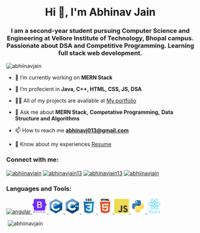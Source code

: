 <h1 align="center">Hi 👋, I'm Abhinav Jain</h1>
<h3 align="center">I am a second-year student pursuing Computer Science and Engineering at Vellore Institute of Technology, Bhopal campus.
Passionate about DSA and Competitive Programming. Learning full stack web development.</h3>

<p align="left"> <img src="https://komarev.com/ghpvc/?username=abhiinavjain&label=Profile%20views&color=0e75b6&style=flat" alt="abhiinavjain" /> </p>

- 🔭 I’m currently working on **MERN Stack**

- 🌱 I’m profecient in  **Java, C++, HTML, CSS, JS, DSA**

- 👨‍💻 All of my projects are available at [My portfolio](https://abhiinavjain-portfolio.vercel.app/)

- 💬 Ask me about **MERN Stack,** **Competative Programming,** **Data Structure and Algorithms**

- 📫 How to reach me **abhinavj013@gmail.com**

- 📄 Know about my experiences [Resume](https://drive.google.com/file/d/1zocgSerLKoBbo1TTxz6TekvntPi0tLty/view?usp=sharing)

<h3 align="left">Connect with me:</h3>
<p align="left">
<a href="https://twitter.com/abhiinavjain" target="blank"><img align="center" src="https://raw.githubusercontent.com/rahuldkjain/github-profile-readme-generator/master/src/images/icons/Social/twitter.svg" alt="abhiinavjain" height="30" width="40" /></a>
<a href="https://linkedin.com/in/abhinavjain13" target="blank"><img align="center" src="https://raw.githubusercontent.com/rahuldkjain/github-profile-readme-generator/master/src/images/icons/Social/linked-in-alt.svg" alt="abhinavjain13" height="30" width="40" /></a>
<a href="https://www.leetcode.com/abhinavjain13" target="blank"><img align="center" src="https://raw.githubusercontent.com/rahuldkjain/github-profile-readme-generator/master/src/images/icons/Social/leet-code.svg" alt="abhinavjain13" height="30" width="40" /></a>
<a href="https://auth.geeksforgeeks.org/user/abhiinavjain" target="blank"><img align="center" src="https://raw.githubusercontent.com/rahuldkjain/github-profile-readme-generator/master/src/images/icons/Social/geeks-for-geeks.svg" alt="abhiinavjain" height="30" width="40" /></a>
</p>

<h3 align="left">Languages and Tools:</h3>
<p align="left"> <a href="https://angular.io" target="_blank" rel="noreferrer"> <img src="https://angular.io/assets/images/logos/angular/angular.svg" alt="angular" width="40" height="40"/> </a> <a href="https://getbootstrap.com" target="_blank" rel="noreferrer"> <img src="https://raw.githubusercontent.com/devicons/devicon/master/icons/bootstrap/bootstrap-plain-wordmark.svg" alt="bootstrap" width="40" height="40"/> </a> <a href="https://www.cprogramming.com/" target="_blank" rel="noreferrer"> <img src="https://raw.githubusercontent.com/devicons/devicon/master/icons/c/c-original.svg" alt="c" width="40" height="40"/> </a> <a href="https://www.w3schools.com/cpp/" target="_blank" rel="noreferrer"> <img src="https://raw.githubusercontent.com/devicons/devicon/master/icons/cplusplus/cplusplus-original.svg" alt="cplusplus" width="40" height="40"/> </a> <a href="https://www.w3schools.com/css/" target="_blank" rel="noreferrer"> <img src="https://raw.githubusercontent.com/devicons/devicon/master/icons/css3/css3-original-wordmark.svg" alt="css3" width="40" height="40"/> </a> <a href="https://www.w3.org/html/" target="_blank" rel="noreferrer"> <img src="https://raw.githubusercontent.com/devicons/devicon/master/icons/html5/html5-original-wordmark.svg" alt="html5" width="40" height="40"/> </a> <a href="https://developer.mozilla.org/en-US/docs/Web/JavaScript" target="_blank" rel="noreferrer"> <img src="https://raw.githubusercontent.com/devicons/devicon/master/icons/javascript/javascript-original.svg" alt="javascript" width="40" height="40"/> </a> <a href="https://www.python.org" target="_blank" rel="noreferrer"> <img src="https://raw.githubusercontent.com/devicons/devicon/master/icons/python/python-original.svg" alt="python" width="40" height="40"/> </a> <a href="https://reactjs.org/" target="_blank" rel="noreferrer"> <img src="https://raw.githubusercontent.com/devicons/devicon/master/icons/react/react-original-wordmark.svg" alt="react" width="40" height="40"/> </a> </p>

<p>&nbsp;<img align="center" src="https://github-readme-stats.vercel.app/api?username=abhiinavjain&show_icons=true&locale=en" alt="abhiinavjain" /></p>
